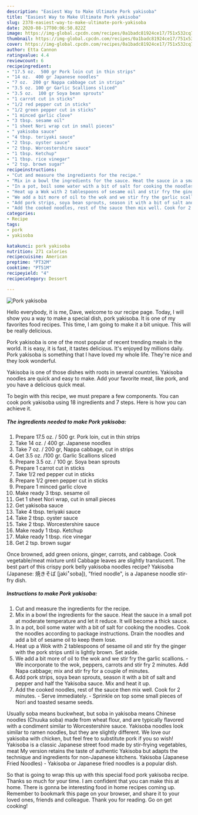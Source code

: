 ```yaml
---
description: "Easiest Way to Make Ultimate Pork yakisoba"
title: "Easiest Way to Make Ultimate Pork yakisoba"
slug: 2378-easiest-way-to-make-ultimate-pork-yakisoba
date: 2020-08-17T00:06:50.822Z
image: https://img-global.cpcdn.com/recipes/0a1badc81924ce17/751x532cq70/pork-yakisoba-recipe-main-photo.jpg
thumbnail: https://img-global.cpcdn.com/recipes/0a1badc81924ce17/751x532cq70/pork-yakisoba-recipe-main-photo.jpg
cover: https://img-global.cpcdn.com/recipes/0a1badc81924ce17/751x532cq70/pork-yakisoba-recipe-main-photo.jpg
author: Etta Cannon
ratingvalue: 4.4
reviewcount: 6
recipeingredient:
- "17.5 oz.  500 gr Pork loin cut in thin strips"
- "14 oz.  400 gr Japanese noodles"
- "7 oz.  200 gr Nappa cabbage cut in strips"
- "3.5 oz. 100 gr Garlic Scallions sliced"
- "3.5 oz.  100 gr Soya bean sprouts"
- "1 carrot cut in sticks"
- "1/2 red pepper cut in sticks"
- "1/2 green pepper cut in sticks"
- "1 minced garlic clove"
- "3 tbsp. sesame oil"
- "1 sheet Nori wrap cut in small pieces"
- " yakisoba sauce"
- "4 tbsp. teriyaki sauce"
- "2 tbsp. oyster sauce"
- "2 tbsp. Worcestershire sauce"
- "1 tbsp. Ketchup"
- "1 tbsp. rice vinegar"
- "2 tsp. brown sugar"
recipeinstructions:
- "Cut and measure the ingredients for the recipe."
- "Mix in a bowl the ingredients for the sauce. Heat the sauce in a small pot at moderate temperature and let it reduce. It will become a thick sauce."
- "In a pot, boil some water with a bit of salt for cooking the noodles. Cook the noodles according to package instructions. Drain the noodles and add a bit of sesame oil to keep them lose."
- "Heat up a Wok with 2 tablespoons of sesame oil and stir fry the ginger with the pork strips until is lightly brown. Set aside."
- "We add a bit more of oil to the wok and we stir fry the garlic scallions. We incorporate to the wok, peppers, carrots and stir fry 2 minutes. Add Napa cabbage; mix and stir fry for a couple of minutes."
- "Add pork strips, soya bean sprouts, season it with a bit of salt and pepper and half the Yakisoba sauce. Mix and heat it up."
- "Add the cooked noodles, rest of the sauce then mix well. Cook for 2 minutes. Serve immediately. Sprinkle on top some small pieces of Nori and toasted sesame seeds."
categories:
- Recipe
tags:
- pork
- yakisoba

katakunci: pork yakisoba 
nutrition: 271 calories
recipecuisine: American
preptime: "PT32M"
cooktime: "PT51M"
recipeyield: "4"
recipecategory: Dessert

---
```



![Pork yakisoba](https://img-global.cpcdn.com/recipes/0a1badc81924ce17/751x532cq70/pork-yakisoba-recipe-main-photo.jpg)

Hello everybody, it is me, Dave, welcome to our recipe page. Today, I will show you a way to make a special dish, pork yakisoba. It is one of my favorites food recipes. This time, I am going to make it a bit unique. This will be really delicious.

Pork yakisoba is one of the most popular of recent trending meals in the world. It is easy, it is fast, it tastes delicious. It's enjoyed by millions daily. Pork yakisoba is something that I have loved my whole life. They're nice and they look wonderful.

Yakisoba is one of those dishes with roots in several countries. Yakisoba noodles are quick and easy to make. Add your favorite meat, like pork, and you have a delicious quick meal.


To begin with this recipe, we must prepare a few components. You can cook pork yakisoba using 18 ingredients and 7 steps. Here is how you can achieve it.

<!--inarticleads1-->

##### The ingredients needed to make Pork yakisoba:

1. Prepare 17.5 oz. / 500 gr. Pork loin, cut in thin strips
1. Take 14 oz. / 400 gr. Japanese noodles
1. Take 7 oz. / 200 gr, Nappa cabbage, cut in strips
1. Get 3.5 oz. /100 gr. Garlic Scallions sliced
1. Prepare 3.5 oz. / 100 gr. Soya bean sprouts
1. Prepare 1 carrot cut in sticks
1. Take 1/2 red pepper cut in sticks
1. Prepare 1/2 green pepper cut in sticks
1. Prepare 1 minced garlic clove
1. Make ready 3 tbsp. sesame oil
1. Get 1 sheet Nori wrap, cut in small pieces
1. Get  yakisoba sauce
1. Take 4 tbsp. teriyaki sauce
1. Take 2 tbsp. oyster sauce
1. Take 2 tbsp. Worcestershire sauce
1. Make ready 1 tbsp. Ketchup
1. Make ready 1 tbsp. rice vinegar
1. Get 2 tsp. brown sugar


Once browned, add green onions, ginger, carrots, and cabbage. Cook vegetable/meat mixture until Cabbage leaves are slightly translucent. The best part of this crispy pork belly yakisoba noodles recipe? Yakisoba (Japanese: 焼きそば [jakiꜜsoba]), &#34;fried noodle&#34;, is a Japanese noodle stir-fry dish. 

<!--inarticleads2-->

##### Instructions to make Pork yakisoba:

1. Cut and measure the ingredients for the recipe.
1. Mix in a bowl the ingredients for the sauce. Heat the sauce in a small pot at moderate temperature and let it reduce. It will become a thick sauce.
1. In a pot, boil some water with a bit of salt for cooking the noodles. Cook the noodles according to package instructions. Drain the noodles and add a bit of sesame oil to keep them lose.
1. Heat up a Wok with 2 tablespoons of sesame oil and stir fry the ginger with the pork strips until is lightly brown. Set aside.
1. We add a bit more of oil to the wok and we stir fry the garlic scallions. - We incorporate to the wok, peppers, carrots and stir fry 2 minutes. Add Napa cabbage; mix and stir fry for a couple of minutes.
1. Add pork strips, soya bean sprouts, season it with a bit of salt and pepper and half the Yakisoba sauce. Mix and heat it up.
1. Add the cooked noodles, rest of the sauce then mix well. Cook for 2 minutes. - Serve immediately. - Sprinkle on top some small pieces of Nori and toasted sesame seeds.


Usually soba means buckwheat, but soba in yakisoba means Chinese noodles (Chuuka soba) made from wheat flour, and are typically flavored with a condiment similar to Worcestershire sauce. Yakisoba noodles look similar to ramen noodles, but they are slightly different. We love our yakisoba with chicken, but feel free to substitute pork if you so wish! Yakisoba is a classic Japanese street food made by stir-frying vegetables, meat My version retains the taste of authentic Yakisoba but adapts the technique and ingredients for non-Japanese kitchens. Yakisoba (Japanese Fried Noodles) - Yakisoba or Japanese fried noodles is a popular dish. 

So that is going to wrap this up with this special food pork yakisoba recipe. Thanks so much for your time. I am confident that you can make this at home. There is gonna be interesting food in home recipes coming up. Remember to bookmark this page on your browser, and share it to your loved ones, friends and colleague. Thank you for reading. Go on get cooking!
